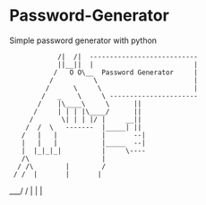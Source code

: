 # Password-Generator
Simple password generator with python 


                /|  /|  ---------------------------
                ||__||  |                         |
               /   O O\__  Password Generator     |
              /          \                        |
             /      \     \                       |
            /   _    \     \ ----------------------
           /    |\____\     \      ||
          /     | | | |\____/      ||
         /       \| | | |/ |     __||
        /  /  \   -------  |_____| ||
       /   |   |           |       --|
       |   |   |           |_____  --|
       |  |_|_|_|          |     \----
       /\                  |
      / /\        |        /
     / /  |       |       |
___/ /   |       |       |
